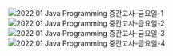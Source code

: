 ![2022 01 Java Programming 중간고사-금요일-1](https://user-images.githubusercontent.com/105068708/210260379-aeac0f5c-a321-410d-a552-789bc30e98a2.png)
![2022 01 Java Programming 중간고사-금요일-2](https://user-images.githubusercontent.com/105068708/210260382-a28b2729-4ead-4f28-b5ea-1e31eb718558.png)
![2022 01 Java Programming 중간고사-금요일-3](https://user-images.githubusercontent.com/105068708/210260384-157c4d39-aea0-4235-8498-7367df878957.png)
![2022 01 Java Programming 중간고사-금요일-4](https://user-images.githubusercontent.com/105068708/210260396-fd4c2404-e092-44aa-8a0a-ba785306da9f.png)
